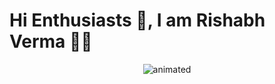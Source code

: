 # Hi Enthusiasts 👋, I am Rishabh Verma 👨‍🎓
<p align="center">
  <img src="https://media.giphy.com/media/ZVik7pBtu9dNS/giphy.gif" alt="animated" />
</p>
